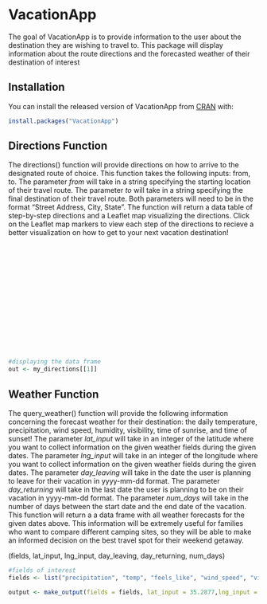 VacationApp
================

<!-- README.md is generated from README.Rmd. Please edit that file -->

<!-- badges: start -->

<!-- badges: end -->

The goal of VacationApp is to provide information to the user about the
destination they are wishing to travel to. This package will display
information about the route directions and the forecasted weather of
their destination of interest

## Installation

You can install the released version of VacationApp from
[CRAN](https://CRAN.R-project.org) with:

``` r
install.packages("VacationApp")
```

## Directions Function

The directions() function will provide directions on how to arrive to
the designated route of choice. This function takes the following
inputs: from, to. The parameter *from* will take in a string specifying
the starting location of their travel route. The parameter *to* will
take in a string specifying the final destination of their travel route.
Both parameters will need to be in the format “Street Address, City,
State”. The function will return a data table of step-by-step directions
and a Leaflet map visualizing the directions. Click on the Leaflet map
markers to view each step of the directions to recieve a better
visualization on how to get to your next vacation
destination\!

<div id="htmlwidget-7ab57412f7b1df4d5773" class="leaflet html-widget" style="width:100%;height:216px;">

</div>

<script type="application/json" data-for="htmlwidget-7ab57412f7b1df4d5773">

```r
my_directions <- directions(from = "12 Garden St, Chatham, NJ", to = "275 Lincoln St, San Luis Obispo, CA")
<<<<<<< HEAD
=======
#displaying the data frame
out <- my_directions[[1]]
#displaying Leaflet Map
my_directions[[2]]
>>>>>>> 8835ef5d2696d8e3a81344b51190e9a764f2aca2
```

<!--html_preserve--><div id="htmlwidget-41e1563e9c935aa048a7" style="width:100%;height:480px;" class="leaflet html-widget"></div>
<script type="application/json" data-for="htmlwidget-41e1563e9c935aa048a7">{"x":{"options":{"crs":{"crsClass":"L.CRS.EPSG3857","code":null,"proj4def":null,"projectedBounds":null,"options":{}}},"calls":[{"method":"addTiles","args":["//{s}.tile.openstreetmap.org/{z}/{x}/{y}.png",null,null,{"minZoom":0,"maxZoom":18,"tileSize":256,"subdomains":"abc","errorTileUrl":"","tms":false,"noWrap":false,"zoomOffset":0,"zoomReverse":false,"opacity":1,"zIndex":1,"detectRetina":false,"attribution":"&copy; <a href=\"http://openstreetmap.org\">OpenStreetMap<\/a> contributors, <a href=\"http://creativecommons.org/licenses/by-sa/2.0/\">CC-BY-SA<\/a>"}]},{"method":"addMarkers","args":[[40.729744,40.729839,40.730549,40.746014,40.753582,40.75309,40.784615,40.86372,41.591743,41.577854,41.578255,41.57943,41.440346,41.596916,41.231907,41.232407,41.02877,39.787117,38.579834,34.875713,34.873745,35.355377,35.354359,35.354855,35.611778,35.615997,35.616295,35.642483,35.642365,35.284985,35.283859,35.284641,35.28764],[-74.416214,-74.41642,-74.415871,-74.430031,-74.438438,-74.452492,-74.468513,-74.41687,-87.228531,-87.541199,-87.669945,-87.675652,-90.321487,-90.675735,-95.835304,-95.903282,-102.151619,-105.077011,-112.598755,-117.071068,-117.079323,-119.175659,-119.250702,-119.332771,-119.649712,-119.651009,-119.650925,-120.685577,-120.685509,-120.665932,-120.668045,-120.668671,-120.667091],null,null,null,{"interactive":true,"draggable":false,"keyboard":true,"title":"","alt":"","zIndexOffset":0,"opacity":1,"riseOnHover":false,"riseOffset":250},["Start out going northwest on Garden St toward Conger Ter.","Turn right onto Conger Ter.","Turn left onto Southern Blvd/County Hwy-647.","Turn left onto Shunpike Rd/County Hwy-646. Continue to follow Shunpike Rd.","Turn left onto Loantaka Way/County Hwy-636.","Turn right onto Spring Valley Rd/County Hwy-601. Continue to follow County Hwy-601.","Merge onto I-287 N via the ramp on the left.","Merge onto I-80 W via EXIT 41B toward Del Water Gap (Portions toll) (Passing through Pennsylvania and Ohio, then crossing into Indiana).","Merge onto I-80 W/I-94 W via EXIT 21 toward IN-51 S (Crossing into Illinois).","Keep left to take I-80 W/I-294 N toward Wisconsin-Iowa (Portions toll).","Take the I-80 W exit toward Iowa.","Merge onto I-80 W (Portions toll).","Stay straight to go onto I-280 W (Crossing into Iowa).","Merge onto I-80 W via the exit on the left toward Des Moines.","Stay straight to go onto I-80 (EXPRESS) W.","I-80 (EXPRESS) W becomes I-80 W (Crossing into Nebraska).","Merge onto I-76 W via EXIT 102 on the left toward Denver (Crossing into Colorado).","I-76 W becomes I-70 W (Crossing into Utah).","Merge onto I-15 S via the exit on the left toward Las Vegas (Passing through Arizona and Nevada, then crossing into California).","Take the CA-58 W exit, EXIT 179, toward Bakersfield.","Merge onto CA-58 W.","Stay straight to go onto Stockdale Hwy.","Keep left at the fork to continue on Stockdale Hwy.","Merge onto I-5 N toward Sacramento.","Take the CA-46 exit, EXIT 278, toward Lost Hills/Paso Robles.","Keep left to take the ramp toward Lost Hills/Paso Robles.","Turn left onto Highway 46/CA-46. Continue to follow CA-46.","Turn left to stay on CA-46.","Merge onto US-101 S.","Take the Broad St exit, EXIT 202B.","Turn slight right onto Broad St/CA-227.","Turn right onto Lincoln Ave/CA-227. Continue to follow Lincoln Ave.","275 LINCOLN AVE is on the left."],null,null,null,null,{"interactive":false,"permanent":false,"direction":"auto","opacity":1,"offset":[0,0],"textsize":"10px","textOnly":false,"className":"","sticky":true},null]},{"method":"addPolylines","args":[[[[{"lng":[-74.416214,-74.41642,-74.415871,-74.430031,-74.438438,-74.452492,-74.468513,-74.41687,-87.228531,-87.541199,-87.669945,-87.675652,-90.321487,-90.675735,-95.835304,-95.903282,-102.151619,-105.077011,-112.598755,-117.071068,-117.079323,-119.175659,-119.250702,-119.332771,-119.649712,-119.651009,-119.650925,-120.685577,-120.685509,-120.665932,-120.668045,-120.668671,-120.667091],"lat":[40.729744,40.729839,40.730549,40.746014,40.753582,40.75309,40.784615,40.86372,41.591743,41.577854,41.578255,41.57943,41.440346,41.596916,41.231907,41.232407,41.02877,39.787117,38.579834,34.875713,34.873745,35.355377,35.354359,35.354855,35.611778,35.615997,35.616295,35.642483,35.642365,35.284985,35.283859,35.284641,35.28764]}]]],null,null,{"interactive":true,"className":"","stroke":true,"color":"red","weight":5,"opacity":0.5,"fill":false,"fillColor":"red","fillOpacity":0.2,"smoothFactor":1,"noClip":false},null,null,null,{"interactive":false,"permanent":false,"direction":"auto","opacity":1,"offset":[0,0],"textsize":"10px","textOnly":false,"className":"","sticky":true},null]}],"setView":[[40.729744,-74.416214],15,[]],"limits":{"lat":[34.873745,41.596916],"lng":[-120.685577,-74.415871]}},"evals":[],"jsHooks":[]}</script>

<!--/html_preserve-->

``` r
#displaying the data frame
out <- my_directions[[1]]
```

## Weather Function

The query\_weather() function will provide the following information
concerning the forecast weather for their destination: the daily
temperature, precipitation, wind speed, humidity, visibility, time of
sunrise, and time of sunset\! The parameter *lat\_input* will take in an
integer of the latitude where you want to collect information on the
given weather fields during the given dates. The parameter *lng\_input*
will take in an integer of the longitude where you want to collect
information on the given weather fields during the given dates. The
parameter *day\_leaving* will take in the date the user is planning to
leave for their vacation in yyyy-mm-dd format. The parameter
*day\_returning* will take in the last date the user is planning to be
on their vacation in yyyy-mm-dd format. The parameter *num\_days* will
take in the number of days between the start date and the end date of
the vacation. This function will return a a data frame with all weather
forecasts for the given dates above. This information will be extremely
useful for families who want to compare different camping sites, so they
will be able to make an informed decision on the best travel spot for
their weekend getaway.

(fields, lat\_input, lng\_input, day\_leaving, day\_returning,
num\_days)

``` r
#fields of interest
fields <- list("precipitation", "temp", "feels_like", "wind_speed", "visibility", "humidity", "sunrise", "sunset") 

output <- make_output(fields = fields, lat_input = 35.2877,lng_input = -120.6673, day_leaving = "2020-06-18", day_returning = "2020-06-20")
```
